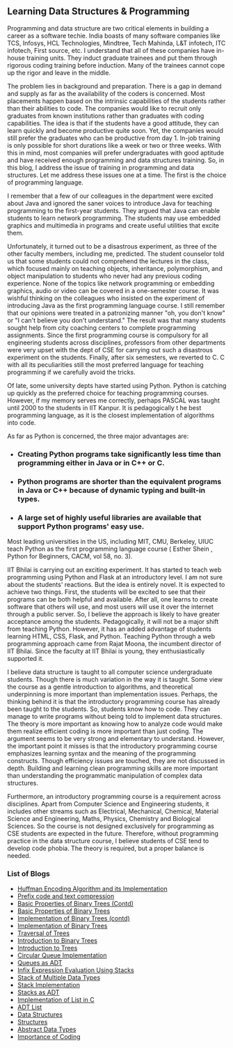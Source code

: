 ## Learning Data Structures & Programming

Programming and data structure are two critical elements in building a career as a software techie. India boasts of many 
software companies like TCS, Infosys, HCL Technologies, Mindtree, Tech Mahinda, L&T infotech, ITC infotech, First source, etc. I 
understand that all of these companies have in-house training units. They induct graduate trainees and put them through rigorous 
coding training before induction. Many of the trainees cannot cope up the rigor and leave in the middle.


The problem lies in background and preparation. There is a gap in demand and supply as far as the availability of the coders is 
concerned. Most placements happen based on the intrinsic capabilities of the students rather than their abilities to code. The 
companies would like to recruit only graduates from known institutions rather than graduates with coding capabilities. The idea 
is that if the students have a good attitude, they can learn quickly and become productive quite soon. Yet, the companies would 
still prefer the graduates who can be productive from day 1. In-job training is only possible for short durations like a week or 
two or three weeks. With this in mind, most companies will prefer undergraduates with good aptitude and have 
received enough programming and data structures training. So, in this blog, I address the issue of training in programming 
and data structures. Let me address these issues one at a time. The first is the choice of programming language. 


I remember that a few of our colleagues in the department were excited about Java and ignored the saner voices to introduce Java for teaching programming to the first-year students. They argued that Java can enable students to learn network programming. The students may use embedded graphics and multimedia in programs and create useful utilities that excite them. 


Unfortunately, it turned out to be a disastrous experiment, as three of the other faculty members, including me, predicted. The 
student counselor told us that some students could not comprehend the lectures in the class, which focused mainly on teaching 
objects, inheritance, polymorphism, and object manipulation to students who never had any previous coding experience. 
None of the topics like network programming or embedding graphics, audio or video can be covered in a one-semester course. It was 
wishful thinking on the colleagues who insisted on the experiment of introducing Java as the first programming language course. I 
still remember that our opinions were treated in a patronizing manner "oh, you don't know" or "I can't believe you don't 
understand." The result was that many students sought help from city coaching centers to complete programming assignments. Since 
the first programming course is compulsory for all engineering students across disciplines, professors from other departments 
were very upset with the dept of CSE for carrying out such a disastrous experiment on the students. Finally, after six 
semesters, we reverted to C. C with all its peculiarities still the most preferred language for teaching programming if we 
carefully avoid the tricks.


Of late, some university depts have started using Python. Python is catching up quickly as the preferred choice for teaching programming 
courses. However, if my memory serves me correctly, perhaps PASCAL was taught until 2000 to the students in IIT Kanpur. It is pedagogically t
he best programming language, as it is the closest implementation of algorithms into code.  


As far as Python is concerned, the three major advantages are:
- ### Creating Python programs take significantly less time than programming either in Java or in C++ or C.
- ### Python programs are shorter than the equivalent programs in Java or C++ because of dynamic typing and built-in types.
- ### A large set of highly useful libraries are available that support Python programs' easy use. 

Most leading universities in the US, including MIT, CMU, Berkeley, UIUC teach Python as the first programming language course ( 
Esther Shein , Python for Beginners, CACM, vol 58, no. 3). 


IIT Bhilai is carrying out an exciting experiment. It has started to teach web programming using Python and Flask at an 
introductory level. I am not sure about the students' reactions. But the idea is entirely novel. It is expected to achieve two 
things. First, the students will be excited to see that their programs can be both helpful and available. After all, one learns 
to create software that others will use, and most users will use it over the internet through a public server. So, 
I believe the approach is likely to have greater acceptance among the students. Pedagogically, it will not be a major shift from 
teaching Python. However, it has an added advantage of students learning HTML, CSS, Flask, and Python. Teaching Python through a web 
programming approach came from Rajat Moona, the incumbent director of IIT Bhilai. Since the faculty at IIT Bhilai is young, they 
enthusiastically supported it.  


I believe data structure is taught to all computer science undergraduate students. Though there is much variation in the way it is taught. Some view the course 
as a gentle introduction to algorithms, and theoretical underpinning is more important than implementation issues. Perhaps, the thinking behind it is that the 
introductory programming course has already been taught to the students. So, students know how to code. They can manage to write programs without being told to 
implement data structures. The theory is more important as knowing how to analyze code would make them realize efficient coding is more important than just 
coding. The argument seems to be very strong and elementary to understand. However, the important point it misses is that the introductory programming course 
emphasizes learning syntax and the meaning of the programming constructs. Though efficiency issues are touched, they are not discussed in depth. Building and 
learning clean programming skills are more important than understanding the programmatic manipulation of complex data structures.

Furthermore, an introductory programming course is a requirement across disciplines. Apart from Computer Science and Engineering 
students, it includes other streams such as Electrical, Mechanical, Chemical, Material Science and Engineering, Maths, Physics, 
Chemistry and Biological Sciences. So the course is not designed exclusively for programming as CSE students are expected in the 
future. Therefore, without programming practice in the data structure course, I believe students of CSE tend to develop code 
phobia. The theory is required, but a proper balance is needed.

### List of Blogs
<!--- [Converting an Infix Expression to its Equivalent Postfix](HTML/infixToPostfixExpression.md)-->
- [Huffman Encoding Algorithm and its Implementation](HTML/huffmanCodeImpl.md)
- [Prefix code and text compression](HTML/huffmanEncoding.md)
- [Basic Properties of Binary Trees (Contd)](HTML/moreOnBinaryTree.md)
- [Basic Properties of Binary Trees](HTML/binaryTreeProp.md)
- [Implementation of Binary Trees (contd)](HTML/treeImpContinue.md)
- [Implementation of Binary Trees](HTML/treeImplementation.md)
- [Traversal of Trees](HTML/treeTraversal.md)
- [Introduction to Binary Trees](HTML/binaryTrees.md)
- [Introduction to Trees](HTML/treesIntro.md)
- [Circular Queue Implementation](HTML/queueCircular.md)
- [Queues as ADT](HTML/queuesADT.md)
- [Infix Expression Evaluation Using Stacks](HTML/inFixExpressionEvaluation.md)
- [Stack of Multiple Data Types](HTML/multiStack.md)
- [Stack Implementation](HTML/stackImplementation.md)
- [Stacks as ADT](HTML/stacksADT.md)
- [Implementation of List in C](HTML/listImplementation.md)
- [ADT List](HTML/adtList.md)
- [Data Structures](HTML/dataStructures.md)
- [Structures](HTML/structures.md)
- [Abstract Data Types](HTML/abstractDataTypes.md)
- [Importance of Coding](HTML/importanceOfcoding.md)
<br>
